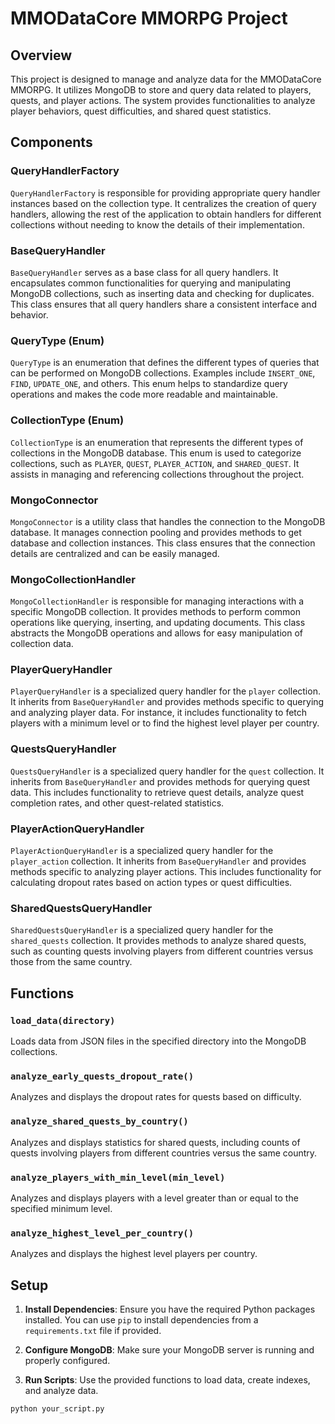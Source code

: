 # MMODataCore MMORPG Project

## Overview

This project is designed to manage and analyze data for the MMODataCore MMORPG. It utilizes MongoDB to store and query data related to players, quests, and player actions. The system provides functionalities to analyze player behaviors, quest difficulties, and shared quest statistics.

## Components

### QueryHandlerFactory

`QueryHandlerFactory` is responsible for providing appropriate query handler instances based on the collection type. It centralizes the creation of query handlers, allowing the rest of the application to obtain handlers for different collections without needing to know the details of their implementation.

### BaseQueryHandler

`BaseQueryHandler` serves as a base class for all query handlers. It encapsulates common functionalities for querying and manipulating MongoDB collections, such as inserting data and checking for duplicates. This class ensures that all query handlers share a consistent interface and behavior.

### QueryType (Enum)

`QueryType` is an enumeration that defines the different types of queries that can be performed on MongoDB collections. Examples include `INSERT_ONE`, `FIND`, `UPDATE_ONE`, and others. This enum helps to standardize query operations and makes the code more readable and maintainable.

### CollectionType (Enum)

`CollectionType` is an enumeration that represents the different types of collections in the MongoDB database. This enum is used to categorize collections, such as `PLAYER`, `QUEST`, `PLAYER_ACTION`, and `SHARED_QUEST`. It assists in managing and referencing collections throughout the project.

### MongoConnector

`MongoConnector` is a utility class that handles the connection to the MongoDB database. It manages connection pooling and provides methods to get database and collection instances. This class ensures that the connection details are centralized and can be easily managed.

### MongoCollectionHandler

`MongoCollectionHandler` is responsible for managing interactions with a specific MongoDB collection. It provides methods to perform common operations like querying, inserting, and updating documents. This class abstracts the MongoDB operations and allows for easy manipulation of collection data.

### PlayerQueryHandler

`PlayerQueryHandler` is a specialized query handler for the `player` collection. It inherits from `BaseQueryHandler` and provides methods specific to querying and analyzing player data. For instance, it includes functionality to fetch players with a minimum level or to find the highest level player per country.

### QuestsQueryHandler

`QuestsQueryHandler` is a specialized query handler for the `quest` collection. It inherits from `BaseQueryHandler` and provides methods for querying quest data. This includes functionality to retrieve quest details, analyze quest completion rates, and other quest-related statistics.

### PlayerActionQueryHandler

`PlayerActionQueryHandler` is a specialized query handler for the `player_action` collection. It inherits from `BaseQueryHandler` and provides methods specific to analyzing player actions. This includes functionality for calculating dropout rates based on action types or quest difficulties.


### SharedQuestsQueryHandler

`SharedQuestsQueryHandler` is a specialized query handler for the `shared_quests` collection. It provides methods to analyze shared quests, such as counting quests involving players from different countries versus those from the same country.

## Functions

### `load_data(directory)`

Loads data from JSON files in the specified directory into the MongoDB collections.

### `analyze_early_quests_dropout_rate()`

Analyzes and displays the dropout rates for quests based on difficulty.

### `analyze_shared_quests_by_country()`

Analyzes and displays statistics for shared quests, including counts of quests involving players from different countries versus the same country.

### `analyze_players_with_min_level(min_level)`

Analyzes and displays players with a level greater than or equal to the specified minimum level.

### `analyze_highest_level_per_country()`

Analyzes and displays the highest level players per country.

## Setup

1. **Install Dependencies**: Ensure you have the required Python packages installed. You can use `pip` to install dependencies from a `requirements.txt` file if provided.

2. **Configure MongoDB**: Make sure your MongoDB server is running and properly configured.

3. **Run Scripts**: Use the provided functions to load data, create indexes, and analyze data.

```bash
python your_script.py
